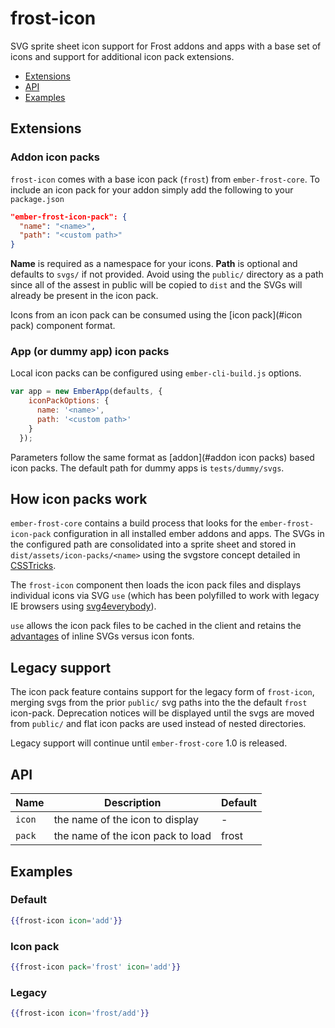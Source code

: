 # frost-icon

SVG sprite sheet icon support for Frost addons and apps with a base 
set of icons and support for additional icon pack extensions.

 * [Extensions](#extensions)
 * [API](#api)
 * [Examples](#examples)

## Extensions

### Addon icon packs

`frost-icon` comes with a base icon pack (`frost`) from `ember-frost-core`. 
To include an icon pack for your addon simply add the following to your `package.json`

```json
"ember-frost-icon-pack": {
  "name": "<name>",
  "path": "<custom path>"
}
```

**Name** is required as a namespace for your icons.  **Path** is optional
and defaults to `svgs/` if not provided.  Avoid using the `public/` 
directory as a path since all of the assest in public will be copied
to `dist` and the SVGs will already be present in the icon pack.

Icons from an icon pack can be consumed using the [icon pack](#icon pack) 
component format.

### App (or dummy app) icon packs

Local icon packs can be configured using `ember-cli-build.js` options.

```javascript
var app = new EmberApp(defaults, {
    iconPackOptions: {
      name: '<name>',
      path: '<custom path>'
    }
  });
```

Parameters follow the same format as [addon](#addon icon packs) 
based icon packs. The default path for dummy apps is 
`tests/dummy/svgs`.

## How icon packs work

`ember-frost-core` contains a build process that looks for the 
`ember-frost-icon-pack` configuration in all installed ember addons
and apps.  The SVGs in the configured path are consolidated into a 
sprite sheet and stored in `dist/assets/icon-packs/<name>` using 
the svgstore concept detailed in [CSSTricks](https://css-tricks.com/svg-sprites-use-better-icon-fonts/).

The `frost-icon` component then loads the icon pack files and 
displays individual icons via SVG `use` (which has been polyfilled 
to work with legacy IE browsers using [svg4everybody](https://github.com/jonathantneal/svg4everybody)).

`use` allows the icon pack files to be cached in the client and retains
the [advantages](https://css-tricks.com/icon-fonts-vs-svg/) of inline 
SVGs versus icon fonts.

## Legacy support

The icon pack feature contains support for the legacy form of 
`frost-icon`, merging svgs from the prior `public/` svg paths 
into the the default `frost` icon-pack.  Deprecation notices will 
be displayed until the svgs are moved from `public/` and flat icon 
packs are used instead of nested directories.

Legacy support will continue until `ember-frost-core` 1.0 is released.

## API

| Name   | Description | Default |
| ------ | ----------- | ----------- |
| `icon` | the name of the icon to display | - |
| `pack` | the name of the icon pack to load | frost |

## Examples

### Default
```handlebars
{{frost-icon icon='add'}}
```

### Icon pack
```handlebars
{{frost-icon pack='frost' icon='add'}}
```

### Legacy
```handlebars
{{frost-icon icon='frost/add'}}
```